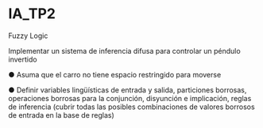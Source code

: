 # IA_TP2
Fuzzy Logic

Implementar un sistema de inferencia difusa para controlar un péndulo invertido

  ● Asuma que el carro no tiene espacio restringido para moverse

  ● Definir variables lingüísticas de entrada y salida, particiones borrosas, operaciones borrosas para
la conjunción, disyunción e implicación, reglas de inferencia (cubrir todas las posibles
combinaciones de valores borrosos de entrada en la base de reglas)
